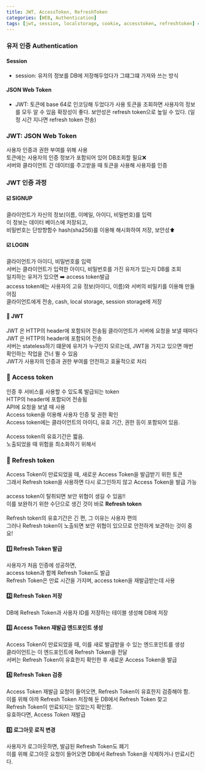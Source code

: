 ```yaml
---
title: JWT, AccessToken, RefreshToken
categories: [WEB, Authentication]
tags: [jwt, session, localstorage, cookie, accesstoken, refreshtoken] # TAG names should always be lowercase
---
```


### 유저 인증 Authentication

#### Session

- session: 유저의 정보를 DB에 저장해두었다가 그떄그떄 가져와 쓰는 방식

#### JSON Web Token

- JWT: 토큰에 base 64로 인코딩해 두었다가 사용
  토큰을 조회하면 사용자의 정보를 모두 알 수 있음
  확장성이 좋다.
  보안성은 refresh token으로 높일 수 있다. (일정 시간 지나면 refresh token 전송)

### **JWT**: JSON Web Token

사용자 인증과 권한 부여를 위해 사용  
토큰에는 사용자의 인증 정보가 포함되어 있어 DB조회할 필요❌  
서버와 클라이언트 간 데이터를 주고받을 때 토큰을 사용해 사용자를 인증

### **JWT 인증 과정**

#### ☑️ SIGNUP

클라이언트가 자신의 정보(이름, 이메일, 아이디, 비밀번호)를 입력  
이 정보는 데이터 베이스에 저장되고,  
비밀번호는 단방향함수 hash(sha256)를 이용해 해시화하여 저장, 보안성⬆️

#### ☑️ LOGIN

클라이언트가 아이디, 비밀번호를 입력  
서버는 클라이언트가 입력한 아이디, 비밀번호를 가진 유저가 있는지 DB를 조회  
일치하는 유저가 있으면 ➡️ access token발급  
access token에는 사용자의 고유 정보(아이디, 이름)와 서버의 비밀키를 이용해 만들어짐  
클라이언트에게 전송, cash, local storage, session storage에 저장

#### 🔑 JWT

JWT 은 HTTP의 header에 포함되어 전송됨
클라이언트가 서버에 요청을 보낼 때마다 JWT 은 HTTP의 header에 포함되어 전송  
서버는 stateless하기 떄문에 유저가 누구인지 모르는데, JWT을 가지고 있으면 매번 확인하는 작업을 건너 뛸 수 있음  
JWT가 사용자의 인증과 권한 부여를 안전하고 효율적으로 처리

### 💟 **Access token**

인증 후 서비스를 사용할 수 있도록 발급되는 token <br>
HTTP의 header에 포함되어 전송됨 <br>
API에 요청을 보낼 때 사용 <br>
Access token을 이용해 사용자 인증 및 권한 확인 <br>
Access token에는 클라이언트의 아이디, 유효 기간, 권한 등이 포함되어 있음. <br>
<br>
Access token의 유효기간은 짧음. <br>
노출되었을 때 위험을 최소화하기 위해서 <br>

### 💟 **Refresh token**

Access Token이 만료되었을 때, 새로운 Access Token을 발급받기 위한 토큰 <br>
그래서 Refresh token을 사용하면 다시 로그인하지 않고 Access Token을 발급 가능 <br>
<br>
access token이 탈취되면 보안 위협이 생길 수 있음!! <br>
이를 보완하기 위한 수단으로 생긴 것이 바로 **Refresh token** <br>
<br>
Refresh token의 유효기간은 긴 편, 그 이유는 사용자 편의 <br>
그러나 Refresh token이 노출되면 보안 위협이 있으므로 안전하게 보관하는 것이 중요! <br>

#### 1️⃣ Refresh Token 발급

사용자가 처음 인증에 성공하면,  
access token과 함께 Refresh Token도 발급  
Refresh Token은 만료 시간을 가지며, access token을 재발급받는데 사용

#### 2️⃣ Refresh Token 저장

DB에 Refresh Token과 사용자 ID를 저장하는 테이블 생성해 DB에 저장

#### 3️⃣ Access Token 재발급 엔드포인트 생성

Access Token이 만료되었을 때, 이를 새로 발급받을 수 있는 엔드포인트를 생성  
클라이언트는 이 엔드포인트에 Refresh Token을 전달  
서버는 Refresh Token이 유효한지 확인한 후 새로운 Access Token을 발급

#### 4️⃣ Refresh Token 검증

Access Token 재발급 요청이 들어오면, Refresh Token이 유효한지 검증해야 함.  
이를 위해 아까 Refresh Token 저장해 둔 DB에서 Refresh Token 찾고  
Refresh Token이 만료되지는 않았는지 확인함.  
유효하다면, Access Token 재발급

#### 5️⃣ 로그아웃 로직 변경

사용자가 로그아웃하면, 발급된 Refresh Token도 폐기  
이를 위해 로그아웃 요청이 들어오면 DB에서 Refresh Token을 삭제하거나 만료시킨다.
